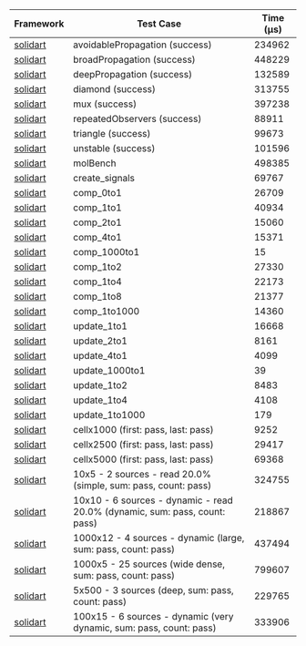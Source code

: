 | Framework | Test Case | Time (μs) |
| --- | --- | --- |
| [solidart](https://github.com/nank1ro/solidart) | avoidablePropagation (success) | 234962 |
| [solidart](https://github.com/nank1ro/solidart) | broadPropagation (success) | 448229 |
| [solidart](https://github.com/nank1ro/solidart) | deepPropagation (success) | 132589 |
| [solidart](https://github.com/nank1ro/solidart) | diamond (success) | 313755 |
| [solidart](https://github.com/nank1ro/solidart) | mux (success) | 397238 |
| [solidart](https://github.com/nank1ro/solidart) | repeatedObservers (success) | 88911 |
| [solidart](https://github.com/nank1ro/solidart) | triangle (success) | 99673 |
| [solidart](https://github.com/nank1ro/solidart) | unstable (success) | 101596 |
| [solidart](https://github.com/nank1ro/solidart) | molBench | 498385 |
| [solidart](https://github.com/nank1ro/solidart) | create_signals | 69767 |
| [solidart](https://github.com/nank1ro/solidart) | comp_0to1 | 26709 |
| [solidart](https://github.com/nank1ro/solidart) | comp_1to1 | 40934 |
| [solidart](https://github.com/nank1ro/solidart) | comp_2to1 | 15060 |
| [solidart](https://github.com/nank1ro/solidart) | comp_4to1 | 15371 |
| [solidart](https://github.com/nank1ro/solidart) | comp_1000to1 | 15 |
| [solidart](https://github.com/nank1ro/solidart) | comp_1to2 | 27330 |
| [solidart](https://github.com/nank1ro/solidart) | comp_1to4 | 22173 |
| [solidart](https://github.com/nank1ro/solidart) | comp_1to8 | 21377 |
| [solidart](https://github.com/nank1ro/solidart) | comp_1to1000 | 14360 |
| [solidart](https://github.com/nank1ro/solidart) | update_1to1 | 16668 |
| [solidart](https://github.com/nank1ro/solidart) | update_2to1 | 8161 |
| [solidart](https://github.com/nank1ro/solidart) | update_4to1 | 4099 |
| [solidart](https://github.com/nank1ro/solidart) | update_1000to1 | 39 |
| [solidart](https://github.com/nank1ro/solidart) | update_1to2 | 8483 |
| [solidart](https://github.com/nank1ro/solidart) | update_1to4 | 4108 |
| [solidart](https://github.com/nank1ro/solidart) | update_1to1000 | 179 |
| [solidart](https://github.com/nank1ro/solidart) | cellx1000 (first: pass, last: pass) | 9252 |
| [solidart](https://github.com/nank1ro/solidart) | cellx2500 (first: pass, last: pass) | 29417 |
| [solidart](https://github.com/nank1ro/solidart) | cellx5000 (first: pass, last: pass) | 69368 |
| [solidart](https://github.com/nank1ro/solidart) | 10x5 - 2 sources - read 20.0% (simple, sum: pass, count: pass) | 324755 |
| [solidart](https://github.com/nank1ro/solidart) | 10x10 - 6 sources - dynamic - read 20.0% (dynamic, sum: pass, count: pass) | 218867 |
| [solidart](https://github.com/nank1ro/solidart) | 1000x12 - 4 sources - dynamic (large, sum: pass, count: pass) | 437494 |
| [solidart](https://github.com/nank1ro/solidart) | 1000x5 - 25 sources (wide dense, sum: pass, count: pass) | 799607 |
| [solidart](https://github.com/nank1ro/solidart) | 5x500 - 3 sources (deep, sum: pass, count: pass) | 229765 |
| [solidart](https://github.com/nank1ro/solidart) | 100x15 - 6 sources - dynamic (very dynamic, sum: pass, count: pass) | 333906 |
